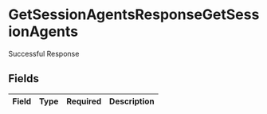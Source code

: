 # GetSessionAgentsResponseGetSessionAgents

Successful Response


## Fields

| Field       | Type        | Required    | Description |
| ----------- | ----------- | ----------- | ----------- |